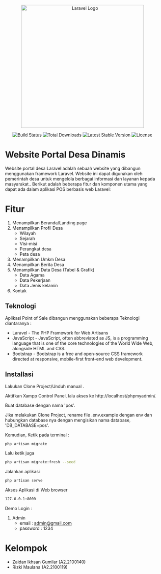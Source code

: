 <p align="center"><a href="https://laravel.com" target="_blank"><img src="https://raw.githubusercontent.com/laravel/art/master/logo-lockup/5%20SVG/2%20CMYK/1%20Full%20Color/laravel-logolockup-cmyk-red.svg" width="400" alt="Laravel Logo"></a></p>

<p align="center">
<a href="https://github.com/laravel/framework/actions"><img src="https://github.com/laravel/framework/workflows/tests/badge.svg" alt="Build Status"></a>
<a href="https://packagist.org/packages/laravel/framework"><img src="https://img.shields.io/packagist/dt/laravel/framework" alt="Total Downloads"></a>
<a href="https://packagist.org/packages/laravel/framework"><img src="https://img.shields.io/packagist/v/laravel/framework" alt="Latest Stable Version"></a>
<a href="https://packagist.org/packages/laravel/framework"><img src="https://img.shields.io/packagist/l/laravel/framework" alt="License"></a>
</p>

# Website Portal Desa Dinamis



Website portal desa Laravel adalah sebuah website yang dibangun menggunakan framework Laravel. Website ini dapat digunakan oleh pemerintah desa untuk mengelola berbagai informasi dan layanan kepada masyarakat.. Berikut adalah beberapa fitur dan komponen utama yang dapat ada dalam aplikasi POS berbasis web Laravel:



# Fitur
1. Menampilkan Beranda/Landing page
2. Menampilkan Profil Desa 
     - Wilayah
    - Sejarah
    - Visi-misi
    - Perangkat desa
    - Peta desa
3. Menampilkan Umkm Desa
4. Menampilkan Berita Desa
5. Menampilkan Data Desa (Tabel & Grafik)
    - Data Agama
    - Data Pekerjaan
    - Data Jenis kelamin
6. Kontak



## Teknologi

Aplikasi Point of Sale dibangun menggunakan beberapa Teknologi diantaranya :

- Laravel - The PHP Framework for Web Artisans
- JavaScript - JavaScript, often abbreviated as JS, is a programming language that is one of the core technologies of the World Wide Web, alongside HTML and CSS.
- Bootstrap - Bootstrap is a free and open-source CSS framework directed at responsive, mobile-first front-end web development. 



## Installasi

Lakukan Clone Project/Unduh manual .

Aktifkan Xampp Control Panel, lalu akses ke http://localhost/phpmyadmin/.

Buat database dengan nama 'pos'.

Jika melakukan Clone Project, rename file .env.example dengan env dan hubungkan
database nya dengan mengisikan nama database, 'DB_DATABASE=pos'.


Kemudian, Ketik pada terminal :
```sh
php artisan migrate
```

Lalu ketik juga

```sh
php artisan migrate:fresh --seed
```

Jalankan aplikasi 

```sh
php artisan serve
```

Akses Aplikasi di Web browser 
```sh
127.0.0.1:8000
```

Demo Login :
1. Admin
    - email     : admin@gmail.com
    - password  : 1234


# Kelompok
- Zaidan Ikhsan Gumilar (A2.2100140)
- Rizki Maulana (A2.2100119)